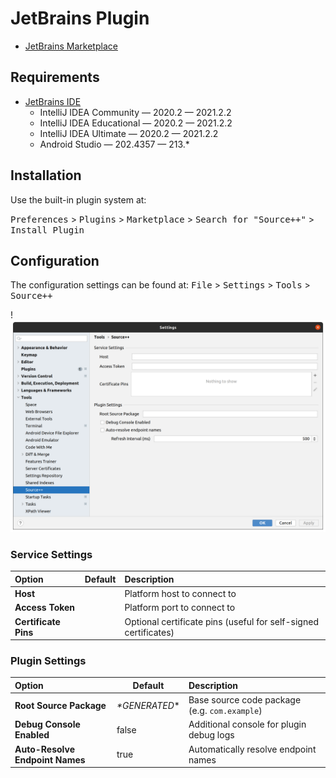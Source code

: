 # JetBrains Plugin

- [JetBrains Marketplace](https://plugins.jetbrains.com/plugin/12033-source-)

## Requirements

- [JetBrains IDE](https://www.jetbrains.com)
    - IntelliJ IDEA Community — 2020.2 — 2021.2.2
    - IntelliJ IDEA Educational — 2020.2 — 2021.2.2
    - IntelliJ IDEA Ultimate — 2020.2 — 2021.2.2
    - Android Studio — 202.4357 — 213.*
  
## Installation

Use the built-in plugin system at:

<kbd>Preferences</kbd> > <kbd>Plugins</kbd> > <kbd>Marketplace</kbd> > <kbd>Search for "Source++"</kbd> > <kbd>Install Plugin</kbd>

## Configuration

The configuration settings can be found at: <kbd>File</kbd> > <kbd>Settings</kbd> > <kbd>Tools</kbd> > <kbd>Source++</kbd>

!![](../../../assets/screenshots/settings_dialog.png)

### Service Settings

| Option                                 | Default              | Description                                                                        |
| :------------------------------------- | -------------------- | :--------------------------------------------------------------------------------- |
| **Host**                               |                      | Platform host to connect to                                                        |
| **Access Token**                       |                      | Platform port to connect to                                                        |
| **Certificate Pins**                   |                      | Optional certificate pins (useful for self-signed certificates)                    |

### Plugin Settings

| Option                                 | Default              | Description                                                                        |
| :------------------------------------- | -------------------- | :--------------------------------------------------------------------------------- |
| **Root Source Package**                | *\*GENERATED*\*      | Base source code package (e.g. `com.example`)                                      |
| **Debug Console Enabled**              | false                | Additional console for plugin debug logs                                           |
| **Auto-Resolve Endpoint Names**        | true                 | Automatically resolve endpoint names                                               |
